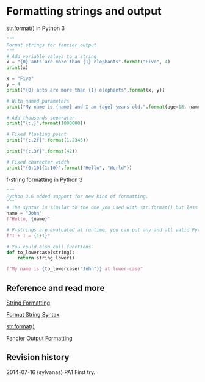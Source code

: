 Formatting strings and output
==============================
str.format() in Python 3

```python
"""
Format strings for fancier output
"""
# Add variable values to a string
x = "{0} ants are more than {1} elephants".format("Five", 4)
print(x)

x = "Five"
y = 4
print("{0} ants are more than {1} elephants".format(x, y))

# With named parameters
print("My name is {name} and I am {age} years old.".format(age=18, name="Mumintrollet"))

# Add thousands separator
print("{:,}".format(1000000))

# Fixed floating point
print("{:.2f}".format(1.2345))

print("{:.3f}".format(42))

# Fixed character width
print("{0:10}{1:10}".format("Hello", "World"))


```
f-string formatting in Python 3
```python
""" 
Python 3.6 added support for new kind of formatting. 
"""
# The syntax is similar to the one you used with str.format() but less verbose and also faster.
name = "John"
f"Hello, {name}"

# F-strings are evaluated at runtime, you can put any and all valid Python expressions in them.
f"1 + 1 = {1+1}"

# You could also call functions 
def to_lowercase(string):
    return string.lower()

f"My name is {to_lowercase("John")} at lower-case"

```

Reference and read more
------------------------------

[String Formatting](https://docs.python.org/3/library/string.html#string-formatting)

[Format String Syntax](https://docs.python.org/3/library/string.html#formatstrings)

[str.format()](https://docs.python.org/3/library/stdtypes.html#str.format)

[Fancier Output Formatting](https://docs.python.org/3/tutorial/inputoutput.html#fancier-output-formatting)


Revision history
------------------------------

2014-07-16 (sylvanas) PA1 First try.
